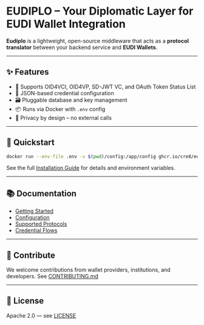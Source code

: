 # EUDIPLO – Your Diplomatic Layer for EUDI Wallet Integration

**Eudiplo** is a lightweight, open-source middleware that acts as a **protocol translator** between your backend service and **EUDI Wallets**.

---

## ✨ Features

- 🔐 Supports OID4VCI, OID4VP, SD-JWT VC, and OAuth Token Status List
- 🧱 JSON-based credential configuration
- 🗃️ Pluggable database and key management
- 📦 Runs via Docker with `.env` config
- 🚫 Privacy by design – no external calls

---

## 🚀 Quickstart

```bash
docker run --env-file .env -v $(pwd)/config:/app/config ghcr.io/cre8/eudiplo:latest
```

See the full [Installation Guide](https://cre8.github.io/eudiplo/getting-started/installation) for details and environment variables.

---

## 📚 Documentation

- [Getting Started](https://cre8.github.io/eudiplo/getting-started/)
- [Configuration](https://cre8.github.io/eudiplo/configuration/)
- [Supported Protocols](https://cre8.github.io/eudiplo/supported-protocols/)
- [Credential Flows](https://cre8.github.io/eudiplo/architecture/flows)

---

## 🤝 Contribute

We welcome contributions from wallet providers, institutions, and developers.
See [CONTRIBUTING.md](CONTRIBUTING.md)

---

## 📄 License

Apache 2.0 — see [LICENSE](LICENSE)
